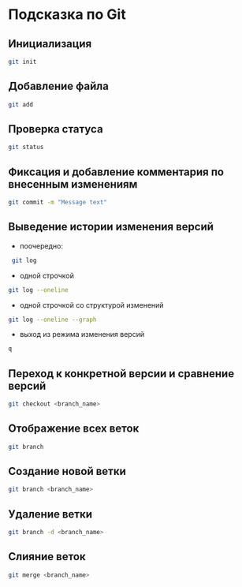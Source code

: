 # Подсказка по Git
## Инициализация
```sh
git init
```
## Добавление файла
```sh
git add
```
## Проверка статуса
```sh
git status
```
## Фиксация и добавление комментария по внесенным изменениям
```sh
git commit -m "Message text"
```
## Выведение истории изменения версий
* поочередно:
```sh
 git log
 ```
* одной строчкой
```sh
git log --oneline
```
* одной строчкой cо структурой изменений
```sh
git log --oneline --graph
```
* выход из режима изменения версий
```sh
q
```

## Переход к конкретной версии и сравнение версий
```sh
git checkout <branch_name>
```
## Отображение всех веток
```sh
git branch
```
## Создание новой ветки
```sh
git branch <branch_name>
```
## Удаление ветки
```sh
git branch -d <branch_name>
```
## Слияние веток
```sh
git merge <branch_name>
```
